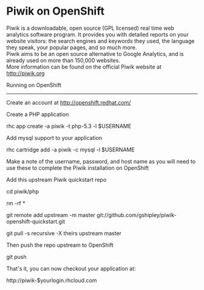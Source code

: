 Piwik on OpenShift  
=========================  
Piwik is a downloadable, open source (GPL licensed) real time web analytics software program. It provides you with detailed reports on your website visitors: the search engines and keywords they used, the language they speak, your popular pages, and so much more.  
Piwik aims to be an open source alternative to Google Analytics, and is already used on more than 150,000 websites.   
More information can be found on the official Piwik website at http://piwik.org
    
Running on OpenShift  
    
--------------------
    
Create an account at http://openshift.redhat.com/
    
Create a PHP application
        
rhc app create -a piwik -t php-5.3 -l $USERNAME
    
Add mysql support to your application
        
rhc cartridge add -a piwik -c mysql -l $USERNAME  
    
Make a note of the username, password, and host name as you will need to use these to complete the Piwik installation on OpenShift
    
Add this upstream Piwik quickstart repo
        
cd piwik/php  
        
rm -rf *  
        
git remote add upstream -m master git://github.com/gshipley/piwik-openshift-quickstart.git  
        
git pull -s recursive -X theirs upstream master
    
Then push the repo upstream to OpenShift
        
git push
    
That's it, you can now checkout your application at:
        
http://piwik-$yourlogin.rhcloud.com 
